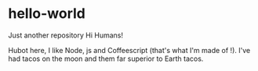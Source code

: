 # hello-world
Just another repository
Hi Humans!

Hubot here, I like Node, js and Coffeescript (that's what I'm made of !).
I've had tacos on the moon and them far superior to Earth tacos.
